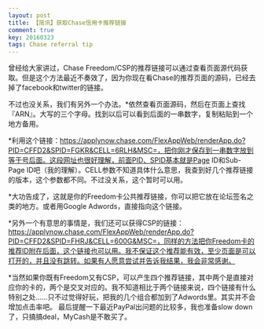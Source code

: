 ```yaml
---
layout: post
title: 【简讯】获取Chase信用卡推荐链接
comment: true
key: 20160323
tags: Chase referral tip
---
```


曾经给大家讲过，Chase Freedom/CSP的推荐链接可以通过查看页面源代码获取。但是这个方法最近不奏效了，因为你现在看Chase的推荐页面的源码，已经去掉了facebook和twitter的链接。

不过也没关系，我们有另外一个办法。*依然查看页面源码，然后在页面上查找『ARN』。大写的三个字母。找到以后可以看到后面的一串数字，复制粘贴到一个地方备用。

	
*利用这个链接：https://applynow.chase.com/FlexAppWeb/renderApp.do?PID=CFFD2&SPID=FGKR&CELL=6RLH&MSC=，把你刚才保存到一串数字放到等于号后面。这段网址也很好理解，前面PID、SPID基本就是Page ID和Sub-Page ID吧（我的理解）。CELL参数不知道具体什么意思，我查到好几个推荐链接的版本，这个参数都不同。不过没关系，这个暂时可以用。

	
*大功告成了，这就是你的Freedom卡公共推荐链接，你可以把它放在论坛签名之类的地方。或者用Google Adwords，直接指向这个链接。

	
*另外一个有意思的事情是，我们还可以获得CSP的链接：https://applynow.chase.com/FlexAppWeb/renderApp.do?PID=CFFD2&SPID=FHRJ&CELL=600G&MSC=，同样的方法把你Freedom卡的推荐ID附在后面，这个链接也可以用。我不保证这个推荐能有效，至少页面是可以打开的，并且没有跳转。如果有人愿意尝试并告诉我结果，我会非常感谢。

	
*当然如果你既有Freedom又有CSP，可以产生四个推荐链接，其中两个是直接对应你的卡的，两个是交叉对应的。我不知道相比于两个链接来说，四个链接有什么特别之处……只不过觉得好玩，把我的几个组合都加到了Adwords里。其实并不会增加点击率吧。
最后提醒一下最近PayPal出问题的比较多，我也准备slow down了，只搞搞deal，MyCash是不敢买了。
